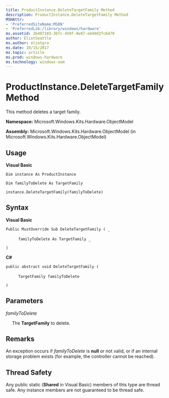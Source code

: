 ```yaml
---
title: ProductInstance.DeleteTargetFamily Method
description: ProductInstance.DeleteTargetFamily Method
MSHAttr:
- 'PreferredSiteName:MSDN'
- 'PreferredLib:/library/windows/hardware'
ms.assetid: 2b487183-3bfc-450f-8e87-eb40d3fc6470
author: EliotSeattle
ms.author: eliotgra
ms.date: 10/15/2017
ms.topic: article
ms.prod: windows-hardware
ms.technology: windows-oem
---
```


# ProductInstance.DeleteTargetFamily Method


This method deletes a target family.

**Namespace:** Microsoft.Windows.Kits.Hardware.ObjectModel

**Assembly:** Microsoft.Windows.Kits.Hardware.ObjectModel (in Microsoft.Windows.Kits.Hardware.ObjectModel)

## <span id="Usage"></span><span id="usage"></span><span id="USAGE"></span>Usage


**Visual Basic**

`Dim instance As ProductInstance`

`Dim familyToDelete As TargetFamily`

`instance.DeleteTargetFamily(familyToDelete)`

## <span id="Syntax"></span><span id="syntax"></span><span id="SYNTAX"></span>Syntax


**Visual Basic**

`Public MustOverride Sub DeleteTargetFamily ( _`

          `familyToDelete As TargetFamily _`

`) `

**C#**

`public abstract void DeleteTargetFamily (`

          `TargetFamily familyToDelete`

`)`

## <span id="Parameters"></span><span id="parameters"></span><span id="PARAMETERS"></span>Parameters


*familyToDelete*

     The **TargetFamily** to delete.

## <span id="Remarks"></span><span id="remarks"></span><span id="REMARKS"></span>Remarks


An exception occurs if *familyToDelete* is **null** or not valid, or if an internal storage problem exists (for example, the controller cannot be reached).

## <span id="Thread_Safety"></span><span id="thread_safety"></span><span id="THREAD_SAFETY"></span>Thread Safety


Any public static (**Shared** in Visual Basic) members of this type are thread safe. Any instance members are not guaranteed to be thread safe.

 

 






